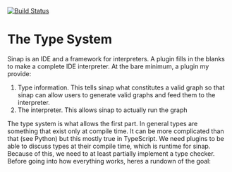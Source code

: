 [![Build Status](https://travis-ci.org/2graphic/sinap-core.svg?branch=master)](https://travis-ci.org/2graphic/sinap-core)

# The Type System

Sinap is an IDE and a framework for interpreters. A plugin fills in the blanks to make a complete IDE interpreter. At the bare minimum, a plugin my provide:

1. Type information. This tells sinap what constitutes a valid graph so that sinap can allow users to generate valid graphs and feed them to the interpreter. 
2. The interpreter. This allows sinap to actually run the graph

The type system is what allows the first part. In general types are something that exist only at compile time. It can be more complicated than that (see Python) but this mostly true in TypeScript. We need plugins to be able to discuss types at their compile time, which is runtime for sinap. Because of this, we need to at least partially implement a type checker. Before going into how everything works, heres a rundown of the goal:
